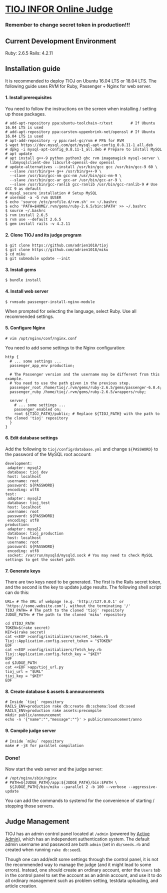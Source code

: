 [TIOJ INFOR Online Judge](http://tioj.ck.tp.edu.tw/)
==

### Remember to change secret token in production!!!

## Current Development Environment
Ruby: 2.6.5
Rails: 4.2.11

## Installation guide

It is recommended to deploy TIOJ on Ubuntu 16.04 LTS or 18.04 LTS. The following guide uses RVM for Ruby, Passenger + Nginx for web server.

#### 1. Install prerequisites

You need to follow the instructions on the screen when installing / setting up those packages.

```
# add-apt-repository ppa:ubuntu-toolchain-r/test        # If Ubuntu 16.04 LTS is used
# add-apt-repository ppa:carsten-uppenbrink-net/openssl # If Ubuntu 16.04 LTS is used
# apt-add-repository -y ppa:rael-gc/rvm # PPA for RVM
$ wget https://dev.mysql.com/get/mysql-apt-config_0.8.11-1_all.deb
# dpkg -i mysql-apt-config_0.8.11-1_all.deb # Prepare to install MySQL
# apt update
# apt install g++-9 python python3 ghc rvm imagemagick mysql-server \
  libmysqlclient-dev libcurl4-openssl-dev openssl
# update-alternatives --install /usr/bin/gcc gcc /usr/bin/gcc-9 60 \
  --slave /usr/bin/g++ g++ /usr/bin/g++-9 \
  --slave /usr/bin/gcc-nm gcc-nm /usr/bin/gcc-nm-9 \
  --slave /usr/bin/gcc-ar gcc-ar /usr/bin/gcc-ar-9 \
  --slave /usr/bin/gcc-ranlib gcc-ranlib /usr/bin/gcc-ranlib-9 # Use GCC 9 as default
# mysql_secure_installation # Setup MySQL
# usermod -a -G rvm $USER
$ echo 'source /etc/profile.d/rvm.sh' >> ~/.bashrc
$ echo 'PATH=$HOME/.rvm/gems/ruby-2.6.5/bin:$PATH' >> ~/.bashrc
$ source ~/.bashrc
$ rvm install 2.6.5
$ rvm use --default 2.6.5
$ gem install rails -v 4.2.11
```

#### 2. Clone TIOJ and its judge program

```
$ git clone https://github.com/adrien1018/tioj
$ git clone https://github.com/adrien1018/miku
$ cd miku
$ git submodule update --init
```

#### 3. Install gems

```
$ bundle install
```

#### 4. Install web server

```
$ rvmsudo passenger-install-nginx-module
```

When prompted for selecting the language, select Ruby. Use all recommended settings.

#### 5. Configure Nginx

```
# vim /opt/nginx/conf/nginx.conf
```
You need to add some settings to the Nginx configuration:
```
http {
  # ... some settings ...
  passenger_app_env production;

  # The Passenger version and the username may be different from this example.
  # You need to use the path given in the previous step.
  passenger_root /home/tioj/.rvm/gems/ruby-2.6.5/gems/passenger-6.0.4;
  passenger_ruby /home/tioj/.rvm/gems/ruby-2.6.5/wrappers/ruby;

  server {
    # ... some settings ...
    passenger_enabled on;
    root ${TIOJ_PATH}/public; # Replace ${TIOJ_PATH} with the path to the cloned 'tioj' repository
  }
}
```

#### 6. Edit database settings

Add the following to `tioj/config/database.yml` and change `${PASSWORD}` to the password of the MySQL root account:

```
development:
 adapter: mysql2
 database: tioj_dev
 host: localhost
 username: root
 password: ${PASSWORD}
 encoding: utf8
test:
 adapter: mysql2
 database: tioj_test
 host: localhost
 username: root
 password: ${PASSWORD}
 encoding: utf8
production:
 adapter: mysql2
 database: tioj_production
 host: localhost
 username: root
 password: ${PASSWORD}
 encoding: utf8
 socket: /var/run/mysqld/mysqld.sock # You may need to check MySQL settings to get the socket path
```

#### 7. Generate keys

There are two keys need to be generated. The first is the Rails secret token, and the second is the key to update judge results. The following shell script can do this:

```
URL= # The URL of webpage (e.g. 'http://127.0.0.1' or 'https://some.website.com'), without the terminating '/'
TIOJ_PATH= # The path to the cloned 'tioj' repository
JUDGE_PATH= # The path to the cloned 'miku' repository

cd $TIOJ_PATH
TOKEN=$(rake secret)
KEY=$(rake secret)
cat <<EOF >config/initializers/secret_token.rb
Tioj::Application.config.secret_token = "$TOKEN"
EOF
cat <<EOF >config/initializers/fetch_key.rb
Tioj::Application.config.fetch_key = "$KEY"
EOF
cd $JUDGE_PATH
cat <<EOF >app/tioj_url.py
tioj_url = "$URL"
tioj_key = "$KEY"
EOF
```

#### 8. Create database & assets & announcements

```
# Inside `tioj` repository
RAILS_ENV=production rake db:create db:schema:load db:seed
RAILS_ENV=production rake assets:precompile
mkdir public/announcement
echo -n '{"name":"","message":""}' > public/announcement/anno
```

#### 9. Compile judge server

```
# Inside `miku` repository
make # -j8 for parallel compilation
```

### Done!

Now start the web server and the judge server:
```
# /opt/nginx/sbin/nginx
# PATH=${JUDGE_PATH}/app:${JUDGE_PATH}/bin:$PATH \
  ${JUDGE_PATH}/bin/miku --parallel 2 -b 100 --verbose --aggressive-update
```

You can add the commands to systemd for the convenience of starting / stopping those servers.


## Judge Management

TIOJ has an admin control panel located at `/admin` (powered by [Active Admin](https://activeadmin.info/)), which has an independent authentication system. The default admin username and password are both `admin` (set in `db/seeds.rb` and created when running `rake db:seed`).

Though one can add/edit some settings through the control panel, it is not the recommended way to manage the judge (and it might lead to some errors). Instead, one should create an ordinary account, enter the `Users` tab in the control panel to set the account as an admin account, and use it to do all ordinary management such as problem setting, testdata uploading, and article creation.
